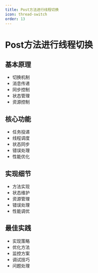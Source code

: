 ```yaml
---
title: Post方法进行线程切换
icon: thread-switch
order: 13
---
```


# Post方法进行线程切换

## 基本原理
- 切换机制
- 消息传递
- 同步控制
- 状态管理
- 资源控制

## 核心功能
- 任务投递
- 线程调度
- 状态同步
- 错误处理
- 性能优化

## 实现细节
- 方法实现
- 状态维护
- 资源管理
- 错误处理
- 性能调优

## 最佳实践
- 实现策略
- 优化方法
- 监控方案
- 调试技巧
- 问题处理

